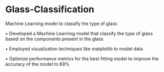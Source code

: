 # Glass-Classification
Machine Learning model to classify the type of glass

• Developed a Machine Learning model that classify the type of glass based on the components present in the glass

• Employed visualization techniques like matplotlib to model data

• Optimize performance metrics for the best fitting model to improve the accuracy of the model to 69%

